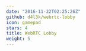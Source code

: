 ```yaml
---
date: "2016-11-22T02:25:26Z"
github: d4l3k/webrtc-lobby
icon: gamepad
stars: 4
title: WebRTC Lobby
weight: 5
---
```

